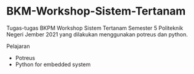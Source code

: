 # BKM-Workshop-Sistem-Tertanam

Tugas-tugas BKPM Workshop Sistem Tertanam Semester 5 Politeknik Negeri Jember 2021 yang dilakukan menggunakan potreus dan python.

Pelajaran

- Potreus
- Python for embedded system

